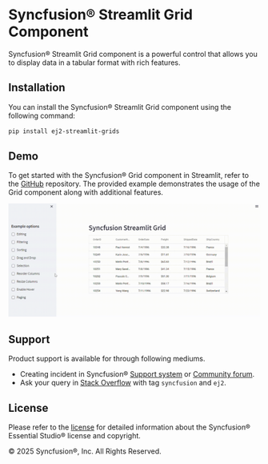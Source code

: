 # Syncfusion® Streamlit Grid Component

Syncfusion® Streamlit Grid component is a powerful control that allows you to display data in a tabular format with rich features.

## Installation

You can install the Syncfusion® Streamlit Grid component using the following command:

```bash
pip install ej2-streamlit-grids
```

## Demo

To get started with the Syncfusion® Grid component in Streamlit, refer to the [GitHub](https://github.com/SyncfusionExamples/Getting-started-with-Syncfusion-Grid-component-in-Streamlit-app) repository. The provided example demonstrates the usage of the Grid component along with additional features.

![Streamlit Grid Component](https://raw.githubusercontent.com/SyncfusionExamples/Getting-started-with-Syncfusion-Grid-component-in-Streamlit-app/master/images/ej2_streamlit_grids_demos.gif)

## Support

Product support is available for through following mediums.

* Creating incident in Syncfusion® [Support system](https://support.syncfusion.com/) or [Community forum](https://www.syncfusion.com/forums/react-js2?utm_source=npm&utm_campaign=ej2-streamlit-ui-components).
* Ask your query in [Stack Overflow](https://stackoverflow.com/) with tag `syncfusion` and `ej2`.

## License

Please refer to the [license](https://github.com/syncfusion/ej2-streamlit-components/blob/master/license) for detailed information about the Syncfusion® Essential Studio® license and copyright.

© 2025 Syncfusion®, Inc. All Rights Reserved.
